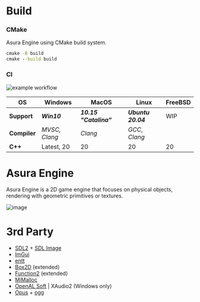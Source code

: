 # Build
### CMake
Asura Engine using CMake build system.
```cmd 
cmake -B build
cmake --build build
```
### CI 
![example workflow](https://github.com/ForserX/Asura2D/actions/workflows/cmake.yml/badge.svg)

|__OS__|Windows|MacOS|Linux|FreeBSD|
|---|---|---|---|---|
|__Support__| *__Win10__* | *__10.15 "Catalina"__* | *__Ubuntu 20.04__* | WIP |
|__Compiler__| *MVSC, Clang* | *Clang* | *GCC*, *Clang*| |
|__C++__| Latest, 20 | 20 | 20 | 20 |

# Asura Engine 
Asura Engine is a 2D game engine that focuses on physical objects, rendering with geometric primitives or textures.

![image](https://user-images.githubusercontent.com/13867290/209982198-a1d3a83a-ba33-43e8-b5c1-d1e61fbbce92.gif)


# 3rd Party
* [SDL2](https://www.libsdl.org) + [SDL Image](https://github.com/libsdl-org/SDL_image)
* [ImGui](https://github.com/ocornut/imgui)
* [entt](https://github.com/skypjack/entt)
* [Box2D](https://box2d.org) (extended)
* [Function2](https://github.com/Naios/function2) (extended)
* [MiMalloc](https://github.com/microsoft/mimalloc)
* [OpenAL Soft](https://github.com/kcat/openal-soft) | XAudio2 (Windows only)
* [Opus](https://github.com/xiph/opus) + [ogg](https://github.com/xiph/ogg) 
